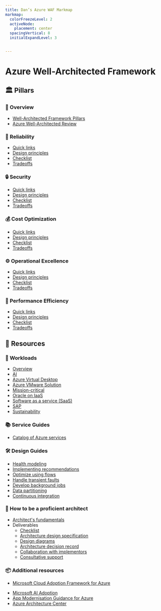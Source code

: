 ```yaml
---
title: Dan’s Azure WAF Markmap
markmap:
  colorFreezeLevel: 2
  activeNode:
    placement: center
  spacingVertical: 8
  initialExpandLevel: 3


---
```


# Azure Well-Architected Framework

## 🏛️ Pillars

### 📖 Overview
- <a href="https://learn.microsoft.com/en-us/azure/well-architected/pillars" target="_blank">Well-Architected Framework Pillars</a>
- <a href="https://learn.microsoft.com/en-us/assessments/azure-architecture-review/" target="_blank">Azure Well-Architected Review</a>

### 🔁 Reliability

- <a href="https://learn.microsoft.com/en-us/azure/well-architected/reliability/" target="_blank">Quick links</a>
- <a href="https://learn.microsoft.com/en-us/azure/well-architected/reliability/principles" target="_blank">Design principles</a>
- <a href="https://learn.microsoft.com/en-us/azure/well-architected/reliability/checklist" target="_blank">Checklist</a>
- <a href="https://learn.microsoft.com/en-us/azure/well-architected/reliability/tradeoffs" target="_blank">Tradeoffs</a>
<!-- - Recommendations <- covered in the Checklist section
  - <a href="" target="_blank">Reliability patterns</a>
  - <a href="" target="_blank">RE:01 Simplicity and efficiency</a>
  - <a href="" target="_blank">RE:02 Critical flows</a>
  - <a href="" target="_blank">RE:03 Failure mode analysis</a>
  - <a href="" target="_blank">RE:04 Target metrics</a>
  - <a href="" target="_blank">RE:05 High-availability multi-region design</a>
  - <a href="" target="_blank">RE:05 Redundancy</a>
  - <a href="" target="_blank">RE:05 Regions and availability zones</a>
  - <a href="" target="_blank">RE:06 Scaling</a>
  - <a href="" target="_blank">RE:07 Self-preservation</a>
  - <a href="" target="_blank">RE:08 Testing</a>
  - <a href="" target="_blank">RE:09 Disaster recovery</a>
  - <a href="" target="_blank">RE:10 Monitoring and alerting</a> -->

### 🔒 Security

- <a href="https://learn.microsoft.com/en-us/azure/well-architected/security/" target="_blank">Quick links</a>
- <a href="https://learn.microsoft.com/en-us/azure/well-architected/security/principles" target="_blank">Design principles</a>
- <a href="https://learn.microsoft.com/en-us/azure/well-architected/security/checklist" target="_blank">Checklist</a>
- <a href="https://learn.microsoft.com/en-us/azure/well-architected/security/tradeoffs" target="_blank">Tradeoffs</a>
<!-- - Recommendations  <- covered in the Checklist section
  - <a href="" target="_blank">Security patterns</a>
  - <a href="" target="_blank">SE:01 Security baseline</a>
  - <a href="" target="_blank">SE:02 Secured development lifecycle</a>
  - <a href="" target="_blank">SE:02 Threat analysis</a>
  - <a href="" target="_blank">SE:03 Data classification</a>
  - <a href="" target="_blank">SE:04 Segmentation</a>
  - <a href="" target="_blank">SE:05 Identity and access management</a>
  - <a href="" target="_blank">SE:06 Network controls</a>
  - <a href="" target="_blank">SE:07 Encryption</a>
  - <a href="" target="_blank">SE:08 Hardening resources</a>
  - <a href="" target="_blank">SE:09 Application secrets</a>
  - <a href="" target="_blank">SE:10 Monitoring and threat detection</a>
  - <a href="" target="_blank">SE:11 Testing and validation</a>
  - <a href="" target="_blank">SE:12 Incident response</a> -->

### 💰 Cost Optimization

- <a href="https://learn.microsoft.com/en-us/azure/well-architected/cost-optimization/" target="_blank">Quick links</a>
- <a href="https://learn.microsoft.com/en-us/azure/well-architected/cost-optimization/principles" target="_blank">Design principles</a>
- <a href="https://learn.microsoft.com/en-us/azure/well-architected/cost-optimization/checklist" target="_blank">Checklist</a>
- <a href="https://learn.microsoft.com/en-us/azure/well-architected/cost-optimization/tradeoffs" target="_blank">Tradeoffs</a>
<!-- - Recommendations  <- covered in the Checklist section
  - <a href="" target="_blank">Cost optimization patterns</a>
  - <a href="" target="_blank">CO:01 Financial responsibility</a>
  - <a href="" target="_blank">CO:02 Cost model</a>
  - <a href="" target="_blank">CO:03 Cost data and reporting</a>
  - <a href="" target="_blank">CO:04 Spending guardrails</a>
  - <a href="" target="_blank">CO:05 Rate optimization</a>
  - <a href="" target="_blank">CO:06 Usage and billing increments</a>
  - <a href="" target="_blank">CO:07 Component costs</a>
  - <a href="" target="_blank">CO:08 Environment costs</a>
  - <a href="" target="_blank">CO:09 Flow costs</a>
  - <a href="" target="_blank">CO:10 Data costs</a>
  - <a href="" target="_blank">CO:11 Code costs</a>
  - <a href="" target="_blank">CO:12 Scaling costs</a>
  - <a href="" target="_blank">CO:13 Personnel time</a>
  - <a href="" target="_blank">CO:14 Consolidation</a> -->

### ⚙️ Operational Excellence

- <a href="https://learn.microsoft.com/en-us/azure/well-architected/operational-excellence/" target="_blank">Quick links</a>
- <a href="https://learn.microsoft.com/en-us/azure/well-architected/operational-excellence/principles" target="_blank">Design principles</a>
- <a href="https://learn.microsoft.com/en-us/azure/well-architected/operational-excellence/checklist" target="_blank">Checklist</a>
- <a href="https://learn.microsoft.com/en-us/azure/well-architected/operational-excellence/tradeoffs" target="_blank">Tradeoffs</a>
<!-- - Recommendations  <- covered in the Checklist section
  - <a href="" target="_blank">Operational excellence patterns</a>
  - <a href="" target="_blank">OE:01 DevOps culture</a>
  - <a href="" target="_blank">OE:02 Task execution process</a>
  - <a href="" target="_blank">OE:03 Software development practices</a>
  - <a href="" target="_blank">OE:04 Tools and processes</a>
  - <a href="" target="_blank">OE:05 Infrastructure as code</a>
  - <a href="" target="_blank">OE:06 Supply chain for workload development</a>
  - <a href="" target="_blank">OE:07 Monitoring system</a>
  - <a href="" target="_blank">OE:07 Instrument an application</a>
  - <a href="" target="_blank">OE:08 Emergency response</a>
  - <a href="" target="_blank">OE:09 Task automation</a>
  - <a href="" target="_blank">OE:10 Automation design</a>
  - <a href="" target="_blank">OE:11 Safe deployment practices</a>
  - <a href="" target="_blank">OE:12 Failure mitigation</a> -->

### 🚀 Performance Efficiency

- <a href="https://learn.microsoft.com/en-us/azure/well-architected/performance-efficiency/" target="_blank">Quick links</a>
- <a href="https://learn.microsoft.com/en-us/azure/well-architected/performance-efficiency/principles" target="_blank">Design principles</a>
- <a href="https://learn.microsoft.com/en-us/azure/well-architected/performance-efficiency/checklist" target="_blank">Checklist</a>
- <a href="https://learn.microsoft.com/en-us/azure/well-architected/performance-efficiency/tradeoffs" target="_blank">Tradeoffs</a>
<!-- - Recommendations  <- covered in the Checklist section
  - <a href="" target="_blank">Performance efficiency patterns</a>
  - <a href="" target="_blank">PE:01 Performance targets</a>
  - <a href="" target="_blank">PE:02 Capacity planning</a>
  - <a href="" target="_blank">PE:03 Selecting services</a>
  - <a href="" target="_blank">PE:04 Metrics and logs</a>
  - <a href="" target="_blank">PE:05 Scaling and partitioning</a>
  - <a href="" target="_blank">PE:06 Performance testing</a>
  - <a href="" target="_blank">PE:07 Code and infrastructure</a>
  - <a href="" target="_blank">PE:08 Data performance</a>
  - <a href="" target="_blank">PE:09 Critical flows</a>
  - <a href="" target="_blank">PE:10 Operational tasks</a>
  - <a href="" target="_blank">PE:11 Live-issues responses</a>
  - <a href="" target="_blank">PE:12 Continuous performance optimization</a> -->

## 📁 Resources

### 🧩 Workloads

- <a href="https://learn.microsoft.com/en-us/azure/well-architected/workloads" target="_blank">Overview</a>
- <a href="https://learn.microsoft.com/en-us/azure/well-architected/ai/" target="_blank">AI</a>
- <a href="https://learn.microsoft.com/en-us/azure/well-architected/azure-virtual-desktop/" target="_blank">Azure Virtual Desktop</a>
- <a href="https://learn.microsoft.com/en-us/azure/well-architected/azure-vmware/" target="_blank">Azure VMware Solution</a>
- <a href="https://learn.microsoft.com/en-us/azure/well-architected/mission-critical/" target="_blank">Mission-critical</a>
- <a href="https://learn.microsoft.com/en-us/azure/well-architected/oracle-iaas/" target="_blank">Oracle on IaaS</a>
- <a href="https://learn.microsoft.com/en-us/azure/well-architected/saas/" target="_blank">Software as a service (SaaS)</a>
- <a href="https://learn.microsoft.com/en-us/azure/well-architected/sap/quick-links" target="_blank">SAP</a>
- <a href="https://learn.microsoft.com/en-us/azure/well-architected/sustainability/" target="_blank">Sustainability</a>

### 📚 Service Guides
- <a href="https://learn.microsoft.com/en-us/azure/well-architected/workloads" target="_blank">Catalog of Azure services</a>

### 🛠️ Design Guides

- <a href="https://learn.microsoft.com/en-us/azure/well-architected/design-guides/health-modeling" target="_blank">Health modeling</a>
- <a href="https://learn.microsoft.com/en-us/azure/well-architected/design-guides/implementing-recommendations" target="_blank">Implementing recommendations</a>
- <a href="https://learn.microsoft.com/en-us/azure/well-architected/design-guides/optimize-workload-using-flows" target="_blank">Optimize using flows</a>
- <a href="https://learn.microsoft.com/en-us/azure/well-architected/design-guides/handle-transient-faults" target="_blank">Handle transient faults</a>
- <a href="https://learn.microsoft.com/en-us/azure/well-architected/design-guides/background-jobs" target="_blank">Develop background jobs</a>
- <a href="https://learn.microsoft.com/en-us/azure/well-architected/reliability/partition-data" target="_blank">Data partitioning</a>
- <a href="https://learn.microsoft.com/en-us/azure/well-architected/design-guides/release-engineering-continuous-integration" target="_blank">Continuous integration</a>

### 🧠 How to be a proficient architect

- <a href="https://learn.microsoft.com/en-us/azure/well-architected/architect-role/fundamentals" target="_blank">Architect's fundamentals</a>
- Deliverables
  - <a href="https://learn.microsoft.com/en-us/azure/well-architected/architect-role/checklist" target="_blank">Checklist</a>
  - <a href="https://learn.microsoft.com/en-us/azure/well-architected/architect-role/architecture-design-specification" target="_blank">Architecture design specification</a>
  - <a href="https://learn.microsoft.com/en-us/azure/well-architected/architect-role/design-diagrams" target="_blank">Design diagrams</a>
  - <a href="https://learn.microsoft.com/en-us/azure/well-architected/architect-role/architecture-decision-record" target="_blank">Architecture decision record</a>
  - <a href="https://learn.microsoft.com/en-us/azure/well-architected/architect-role/collaboration" target="_blank">Collaboration with implementors</a>
  - <a href="https://learn.microsoft.com/en-us/azure/well-architected/architect-role/ongoing-support" target="_blank">Consultative support</a>

### 📦 Additional resources
- <a href="https://learn.microsoft.com/en-us/azure/cloud-adoption-framework" target="_blank">Microsoft Cloud Adoption Framework for Azure</a>
<!-- - <a href="https://learn.microsoft.com/en-us/azure/architecture/framework/" target="_blank">Well-Architected Framework</a> -->
- <a href="https://learn.microsoft.com/en-us/azure/cloud-adoption-framework" target="_blank">Microsoft AI Adoption</a>
- <a href="https://learn.microsoft.com/en-us/azure/app-modernization-guidance" target="_blank">App Modernisation Guidance for Azure</a>
- <a href="https://learn.microsoft.com/en-us/azure/architecture/" target="_blank">Azure Architecture Center</a>